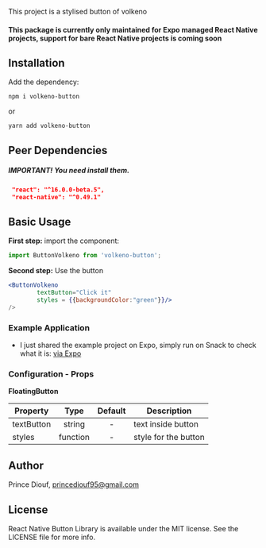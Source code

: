 This project is a stylised button of volkeno


#### This package is currently only maintained for Expo managed React Native projects, support for bare React Native projects is coming soon

## Installation

Add the dependency:

```
npm i volkeno-button
```

or

```
yarn add volkeno-button
```


## Peer Dependencies

##### IMPORTANT! You need install them.

```json
 "react": "^16.0.0-beta.5",
 "react-native": "^0.49.1"
```

## Basic Usage

**First step:** import the component:

```javascript
import ButtonVolkeno from 'volkeno-button';
```

**Second step:** Use the button

```jsx
<ButtonVolkeno 
        textButton="Click it"
        styles = {{backgroundColor:"green"}}/>
/>
```

### Example Application

- I just shared the example project on Expo, simply run on Snack to check what it is:
  [via Expo](https://snack.expo.io/@kpose/react-native-social-fab)

### Configuration - Props

**FloatingButton**

| Property         |   Type   |          Default           | Description                                          |
| ---------------- | :------: | :------------------------: | ---------------------------------------------------- |
| textButton       | string   |             -              | text inside button                                   |
| styles           | function |             -              | style for the button                                 |


## Author

Prince Diouf, princediouf95@gmail.com

## License

React Native  Button Library is available under the MIT license. See the LICENSE file for more info.
